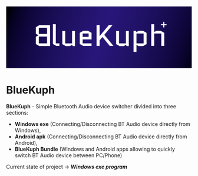 ![BlueKuph banner](BKGraphic.png)

# BlueKuph
**BlueKuph** - Simple Bluetooth Audio device switcher divided into three sections:
- **Windows exe** (Connecting/Disconnecting BT Audio device directly from Windows),
- **Android apk** (Connecting/Disconnecting BT Audio device directly from Android),
- **BlueKuph Bundle** (Windows and Android apps allowing to quickly switch BT Audio device between PC/Phone)

Current state of project -> ***Windows exe program***
